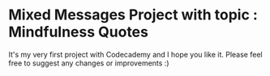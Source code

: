 # Mixed Messages Project with topic : Mindfulness Quotes

It's my very first project with Codecademy and I hope you like it. Please feel free to suggest any changes or improvements :)
